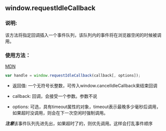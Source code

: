 ## window.requestIdleCallback

### 说明:
该方法将指定回调插入一个事件队列，该队列内的事件将在浏览器空闲的时候被调用。

### 使用方法：


[MDN](https://developer.mozilla.org/zh-CN/docs/Web/API/Window/requestIdleCallback)


```javascript
var handle = window.requestIdleCallback(callback[, options]);
```

- 返回值: 一个无符号长整数，可传入window.cancelIdleCallback来结束回调

- callback: 回调，会接受一个参数。参数不说

- options: 可选，具有timeout属性的对象，timeout表示最晚多少毫秒后调用，如果超时没调用，则会在下一次空闲时强制调用。

***注意***该事件队列先进先出，如果超时了的，则优先调用。这样会打乱事件顺序